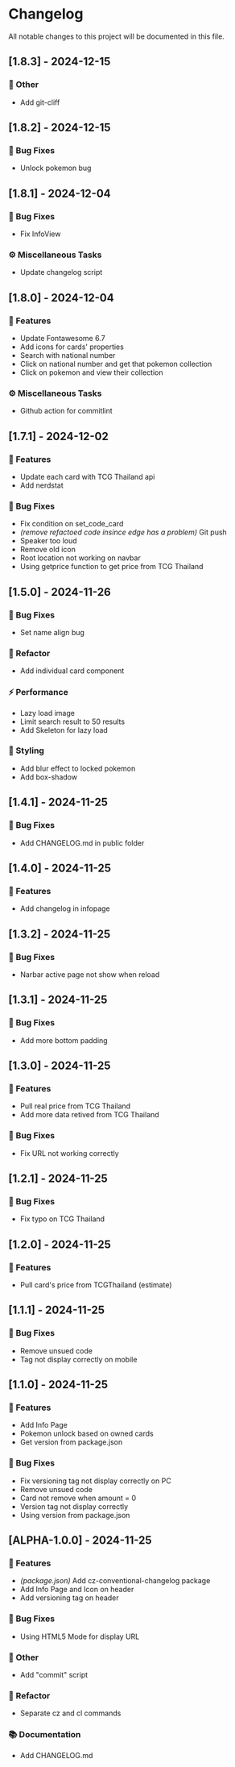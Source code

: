 # Changelog

All notable changes to this project will be documented in this file.

## [1.8.3] - 2024-12-15

### 💼 Other

- Add git-cliff

## [1.8.2] - 2024-12-15

### 🐛 Bug Fixes

- Unlock pokemon bug

## [1.8.1] - 2024-12-04

### 🐛 Bug Fixes

- Fix InfoView

### ⚙️ Miscellaneous Tasks

- Update changelog script

## [1.8.0] - 2024-12-04

### 🚀 Features

- Update Fontawesome 6.7
- Add icons for cards' properties
- Search with national number
- Click on national number and get that pokemon collection
- Click on pokemon and view their collection

### ⚙️ Miscellaneous Tasks

- Github action for commitlint

## [1.7.1] - 2024-12-02

### 🚀 Features

- Update each card with TCG Thailand api
- Add nerdstat

### 🐛 Bug Fixes

- Fix condition on set_code_card
- _(remove refactoed code insince edge has a problem)_ Git push
- Speaker too loud
- Remove old icon
- Root location not working on navbar
- Using getprice function to get price from TCG Thailand

## [1.5.0] - 2024-11-26

### 🐛 Bug Fixes

- Set name align bug

### 🚜 Refactor

- Add individual card component

### ⚡ Performance

- Lazy load image
- Limit search result to 50 results
- Add Skeleton for lazy load

### 🎨 Styling

- Add blur effect to locked pokemon
- Add box-shadow

## [1.4.1] - 2024-11-25

### 🐛 Bug Fixes

- Add CHANGELOG.md in public folder

## [1.4.0] - 2024-11-25

### 🚀 Features

- Add changelog in infopage

## [1.3.2] - 2024-11-25

### 🐛 Bug Fixes

- Narbar active page not show when reload

## [1.3.1] - 2024-11-25

### 🐛 Bug Fixes

- Add more bottom padding

## [1.3.0] - 2024-11-25

### 🚀 Features

- Pull real price from TCG Thailand
- Add more data retived from TCG Thailand

### 🐛 Bug Fixes

- Fix URL not working correctly

## [1.2.1] - 2024-11-25

### 🐛 Bug Fixes

- Fix typo on TCG Thailand

## [1.2.0] - 2024-11-25

### 🚀 Features

- Pull card's price from TCGThailand (estimate)

## [1.1.1] - 2024-11-25

### 🐛 Bug Fixes

- Remove unsued code
- Tag not display correctly on mobile

## [1.1.0] - 2024-11-25

### 🚀 Features

- Add Info Page
- Pokemon unlock based on owned cards
- Get version from package.json

### 🐛 Bug Fixes

- Fix versioning tag not display correctly on PC
- Remove unsued code
- Card not remove when amount = 0
- Version tag not display correctly
- Using version from package.json

## [ALPHA-1.0.0] - 2024-11-25

### 🚀 Features

- _(package.json)_ Add cz-conventional-changelog package
- Add Info Page and Icon on header
- Add versioning tag on header

### 🐛 Bug Fixes

- Using HTML5 Mode for display URL

### 💼 Other

- Add "commit" script

### 🚜 Refactor

- Separate cz and cl commands

### 📚 Documentation

- Add CHANGELOG.md

<!-- generated by git-cliff -->
